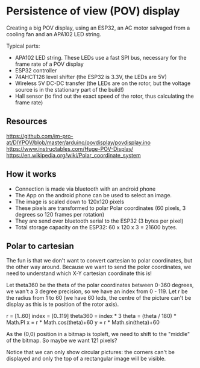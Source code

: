 # Persistence of view (POV) display

Creating a big POV display, using an ESP32, an AC motor salvaged from a cooling fan and an APA102 LED string.

Typical parts:
- APA102 LED string. These LEDs use a fast SPI bus, necessary for the frame rate of a POV display
- ESP32 controller
- 74AHCT126 level shifter (the ESP32 is 3.3V, the LEDs are 5V)
- Wireless 5V DC-DC transfer (the LEDs are on the rotor, but the voltage source is in the stationary part of the build!)
- Hall sensor (to find out the exact speed of the rotor, thus calculating the frame rate)

## Resources

https://github.com/im-pro-at/DIYPOV/blob/master/arduino/povdisplay/povdisplay.ino
https://www.instructables.com/Huge-POV-Display/
https://en.wikipedia.org/wiki/Polar_coordinate_system

## How it works

- Connection is made via bluetooth with an android phone
- The App on the android phone can be used to select an image.
- The image is scaled down to 120x120 pixels
- These pixels are transformed to polar Polar coordinates (60 pixels, 3 degrees so 120 frames per rotation)
- They are send over bluetooth serial to the ESP32 (3 bytes per pixel)
- Total storage capacity on the ESP32: 60 x 120 x 3 = 21600 bytes.

## Polar to cartesian

The fun is that we don't want to convert cartesian to polar coordinates, but the other way around. Because we want to send the polor coordinates, we need to understand which X-Y cartesian coordinate this is!

Let theta360 be the theta of the polar coordinates between 0-360 degrees, we wan't a 3 degree precision, so we have an index from 0 - 119. Let r be the radius from 1 to 60 (we have 60 leds, the centre of the picture can't be display as this is te position of the rotor axis).

r = [1..60]
index = [0..119]
theta360 = index * 3
theta = (theta / 180) * Math.PI
x = r * Math.cos(theta)+60
y = r * Math.sin(theta)+60

As the (0,0) position in a bitmap is topleft, we need to shift to the "middle" of the bitmap. So maybe we want 121 pixels?

Notice that we can only show circular pictures: the corners can't be displayed and only the top of a rectangular image will be visible.
